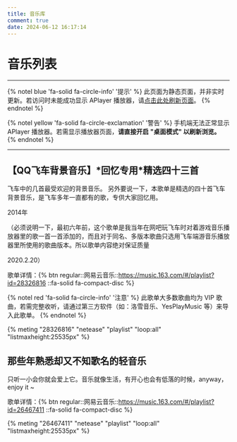 ```yaml
---
title: 音乐库
comment: true
date: 2024-06-12 16:17:14
---
```


# 音乐列表

---

{% notel blue 'fa-solid fa-circle-info' '提示' %}
此页面为静态页面，并非实时更新。若访问时未能成功显示 APlayer 播放器，请<a href="javascript:location.reload()">点击此处刷新页面</a>。
{% endnotel %}

{% notel yellow 'fa-solid fa-circle-exclamation' '警告' %}
手机端无法正常显示 APlayer 播放器。若需显示播放器页面，**请直接开启 "桌面模式" 以刷新浏览。**
{% endnotel %}

---

<!-- APlayer -->

## 【QQ飞车背景音乐】\*回忆专用\*精选四十三首

飞车中的几首最受欢迎的背景音乐。
另外要说一下，本歌单是精选的四十首飞车背景音乐，是飞车多年一直都有的歌，专供大家回忆用。

2014年

（必须说明一下，最初六年前，这个歌单是我当年在网吧玩飞车时对着游戏音乐播放器里的歌一首一首添加的，而且对于同名、多版本歌曲只选用飞车端游音乐播放器里所使用的歌曲版本。所以歌单内容绝对保证质量

2020.2.20）

歌单详情：{% btn regular::网易云音乐::https://music.163.com/#/playlist?id=28326816 ::fa-solid fa-compact-disc %}

{% notel red 'fa-solid fa-circle-info' '注意' %}
此歌单大多数歌曲均为 VIP 歌曲，若需完整收听，请通过第三方软件（如：洛雪音乐、YesPlayMusic 等）来导入此歌单。
{% endnotel %}

{% meting "28326816" "netease" "playlist" "loop:all" "listmaxheight:25535px" %}

## 那些年熟悉却又不知歌名的轻音乐

只听一小会你就会爱上它。音乐就像生活，有开心也会有低落的时候，anyway，enjoy it ~

歌单详情：{% btn regular::网易云音乐::https://music.163.com/#/playlist?id=26467411 ::fa-solid fa-compact-disc %}

{% meting "26467411" "netease" "playlist" "loop:all" "listmaxheight:25535px" %}

